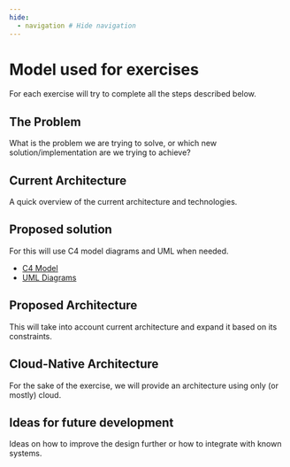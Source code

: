 ```yaml
---
hide:
  - navigation # Hide navigation
---
```


# Model used for exercises

For each exercise will try to complete all the steps described below.

## The Problem

What is the problem we are trying to solve, or which new solution/implementation are we trying to achieve?

## Current Architecture

A quick overview of the current architecture and technologies.

## Proposed solution

For this will use C4 model diagrams and UML when needed.

* [C4 Model](https://c4model.com/)
* [UML Diagrams](https://www.uml-diagrams.org/uml-25-diagrams.html)

## Proposed Architecture

This will take into account current architecture and expand it based on its constraints.

## Cloud-Native Architecture

For the sake of the exercise, we will provide an architecture using only (or mostly) cloud.

## Ideas for future development

Ideas on how to improve the design further or how to integrate with known systems.
